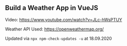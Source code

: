 ## Build a Weather App in VueJS

Video: https://www.youtube.com/watch?v=JLc-hWsPTUY

Weather API Used: https://openweathermap.org/

Updated via `npx npm-check-updates -u` at 18.09.2020
